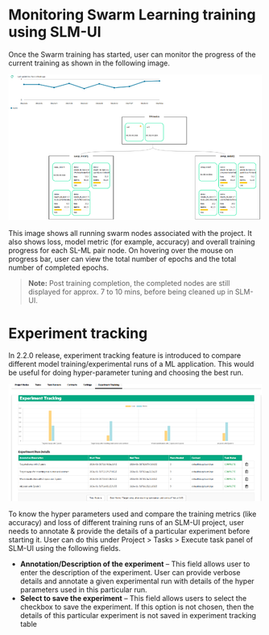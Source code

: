 # Monitoring Swarm Learning training using SLM-UI 

Once the Swarm training has started, user can monitor the progress of the current training as shown in the following image.

![](GUID-CB6F59C9-7CD9-4EE8-BA7C-3082F07B8491-high.png)

This image shows all running swarm nodes associated with the project. It also shows loss, model metric \(for example, accuracy\) and overall training progress for each SL-ML pair node. On hovering over the mouse on progress bar, user can view the total number of epochs and the total number of completed epochs.

<blockquote>

  **Note:** 
  Post training completion, the completed nodes are still displayed for approx. 7 to 10 mins, before being cleaned up in SLM-UI.

</blockquote>

# Experiment tracking

In 2.2.0 release, experiment tracking feature is introduced to compare different model training/experimental runs of a ML application. This would be useful
for doing hyper-parameter tuning and choosing the best run.

![Experiment Tracking](/docs/User/GUID-279F77EB-D49D-406A-A710-851AD388FDF6-high.png)

To know the hyper parameters used and compare the training metrics (like accuracy) and loss of different training runs of
an SLM-UI project, user needs to annotate & provide the details of a particular experiment before starting it. User can do this
under Project > Tasks > Execute task panel of SLM-UI using the following fields.

-   **Annotation/Description of the experiment** – This field allows user to enter the description of the experiment. User
can provide verbose details and annotate a given experimental run with details of the hyper parameters used in this
particular run.
-   **Select to save the experiment** – This field allows users to select the checkbox to save the experiment. If this option
   is not chosen, then the details of this particular experiment is not saved in experiment tracking table
